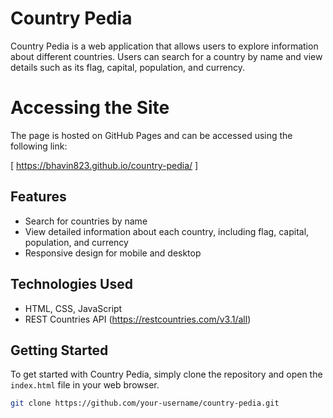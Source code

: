 # Country Pedia

Country Pedia is a web application that allows users to explore information about different countries. Users can search for a country by name and view details such as its flag, capital, population, and currency.

# Accessing the Site

The page is hosted on GitHub Pages and can be accessed using the following link:

[ https://bhavin823.github.io/country-pedia/ ]


## Features

- Search for countries by name
- View detailed information about each country, including flag, capital, population, and currency
- Responsive design for mobile and desktop

## Technologies Used

- HTML, CSS, JavaScript
- REST Countries API (https://restcountries.com/v3.1/all)

## Getting Started

To get started with Country Pedia, simply clone the repository and open the `index.html` file in your web browser.

```bash
git clone https://github.com/your-username/country-pedia.git
